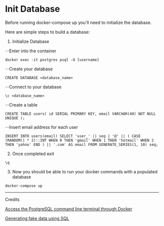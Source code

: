 # Init Database
Before running docker-compose up you'll need to initialize the database.

Here are simple steps to build a database:

1. Initialize Database

⋅⋅⋅Enter into the container

```docker exec -it postgres psql -U [username]```

⋅⋅⋅Create your database

```CREATE DATABASE <database_name>```

⋅⋅⋅Connect to your database

```\c <database_name>```

⋅⋅⋅Create a table

```CREATE TABLE users( id SERIAL PRIMARY KEY, email VARCHAR(40) NOT NULL UNIQUE );```

⋅⋅⋅Insert email address for each user

```INSERT INTO users(email) SELECT 'user_' || seq | '@' || ( CASE (RANDOM() * 2)::INT WHEN 0 THEN 'gmail' WHEN 1 THEN 'hotmail' WHEN 2 THEN 'yahoo' END ) || '.com' AS email FROM GENERATE_SERIES(1, 10) seq;```

2. Once completed exit

```\q```

3. Now you should be able to run your docker commands with a populated database

```docker-compose up```

------ 
Credits

[Access the PostgreSQL command line terminal through Docker](https://github.com/Radu-Raicea/Dockerized-Flask/wiki/%5BDocker%5D-Access-the-PostgreSQL-command-line-terminal-through-Docker)

[Generating fake data using SQL](https://vnegrisolo.github.io/postgresql/generate-fake-data-using-sql)